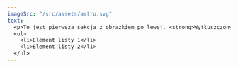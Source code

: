 ```yaml
---
imageSrc: "/src/assets/astro.svg"
text: |
  <p>To jest pierwsza sekcja z obrazkiem po lewej. <strong>Wytłuszczony tekst</strong> i <em>kursywa</em>.</p>
  <ul>
    <li>Element listy 1</li>
    <li>Element listy 2</li>
  </ul>
---
```

